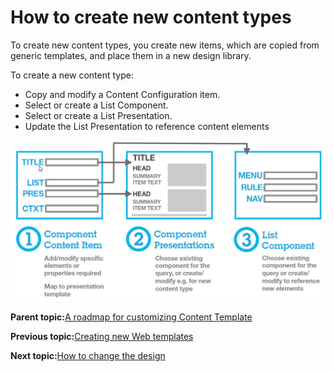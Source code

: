# How to create new content types 

To create new content types, you create new items, which are copied from generic templates, and place them in a new design library.

To create a new content type:

-   Copy and modify a Content Configuration item.
-   Select or create a List Component.
-   Select or create a List Presentation.
-   Update the List Presentation to reference content elements

![This diagram describes the process of creating a new content type.](../images/ctc_gs_custom_component_types.jpg)

**Parent topic:**[A roadmap for customizing Content Template ](../ctc/ctc_gs_custom.md)

**Previous topic:**[Creating new Web templates ](../ctc/ctc_gs_custom_templates.md)

**Next topic:**[How to change the design ](../ctc/ctc_gs_custom_design.md)

